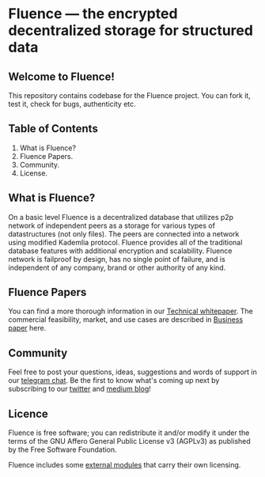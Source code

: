 # Fluence — the encrypted decentralized storage for structured data

## Welcome to Fluence!

This repository contains codebase for the Fluence project. You can fork it, test it, check for bugs, authenticity etc.

## Table of Contents

1. What is Fluence?
2. Fluence Papers.
3. Community.
4. License.

## What is Fluence?

On a basic level Fluence is a decentralized database that utilizes p2p network of independent peers as a storage for various types of datastructures (not only files). The peers are connected into a network using modified Kademlia protocol. Fluence provides all of the traditional database features with additional encryption and scalability. Fluence network is failproof by design, has no single point of failure, and is independent of any company, brand or other authority of any kind.

## Fluence Papers

You can find a more thorough information in our [Technical whitepaper](https://drive.google.com/file/d/0B07gyODhPstQNzFoZHBoVFdyMzA/view). The commercial feasibility, market, and use cases are described in [Business paper](https://drive.google.com/file/d/0B07gyODhPstQWjVLMlkyVjRZVE0/view) here.

## Community

Feel free to post your questions, ideas, suggestions and words of support in our [telegram chat](https://t.me/FluenceAI). Be the first to know what's coming up next by subscribing to our [twitter](https://twitter.com/FluenceAI) and [medium blog](https://blog.fluence.ai/)!

## Licence

Fluence is free software; you can redistribute it and/or modify it under the terms of the GNU Affero General Public License v3 (AGPLv3) as published by the Free Software Foundation.

Fluence includes some [external modules](https://github.com/fluencelabs/fluence/blob/master/build.sbt) that carry their own licensing.